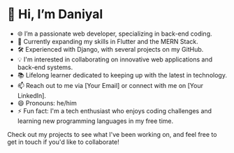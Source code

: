 # 👋 Hi, I’m Daniyal
- 🌐 I’m a passionate web developer, specializing in back-end coding.
- 🚀 Currently expanding my skills in Flutter and the MERN Stack.
- 🛠️ Experienced with Django, with several projects on my GitHub.
- 💡 I'm interested in collaborating on innovative web applications and back-end systems.
- 📚 Lifelong learner dedicated to keeping up with the latest in technology.
- 📫 Reach out to me via [Your Email] or connect with me on [Your LinkedIn].
- 😄 Pronouns: he/him
- ⚡ Fun fact: I'm a tech enthusiast who enjoys coding challenges and learning new programming languages in my free time.

Check out my projects to see what I've been working on, and feel free to get in touch if you'd like to collaborate!
